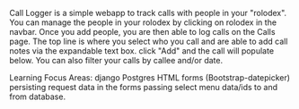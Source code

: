 Call Logger is a simple webapp to track calls with people in your "rolodex".  You can manage the people in your rolodex by clicking on rolodex in the navbar.  Once you add people, you are then able to log calls on the Calls page.  The top line is where you select who you call and are able to add call notes via the expandable text box.  click "Add" and the call will populate below.  You can also filter your calls by callee and/or date.

Learning Focus Areas:
django
Postgres
HTML forms (Bootstrap-datepicker)
persisting request data in the forms
passing select menu data/ids to and from database.
